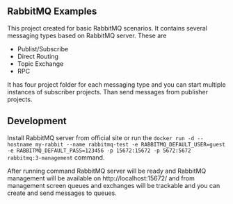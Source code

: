 ## RabbitMQ Examples

This project created for basic RabbitMQ scenarios. It contains several messaging types based on RabbitMQ server. These are

- Publist/Subscribe
- Direct Routing
- Topic Exchange
- RPC

It has four project folder for each messaging type and you can start multiple instances of subscriber projects. Than send messages from publisher projects.

## Development

Install RabbitMQ server from official site or run the
`docker run -d --hostname my-rabbit --name rabbitmq-test -e RABBITMQ_DEFAULT_USER=guest -e RABBITMQ_DEFAULT_PASS=123456 -p 15672:15672 -p 5672:5672 rabbitmq:3-management` command. 

After running command RabbitMQ server will be ready and RabbitMQ management will be available on http://localhost:15672/ and from management screen queues and exchanges will be trackable and you can create and send messages to queues.
